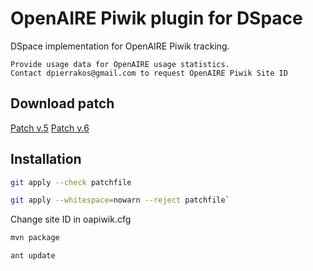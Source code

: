 # OpenAIRE Piwik plugin for DSpace

DSpace implementation for OpenAIRE Piwik tracking.

    Provide usage data for OpenAIRE usage statistics.
    Contact dpierrakos@gmail.com to request OpenAIRE Piwik Site ID
## Download patch

[Patch v.5](https://raw.githubusercontent.com/dimitrispie/OpenAIRE-Piwik-DSpace/master/piwik-openaire-dspace5.diff)
[Patch v.6](https://raw.githubusercontent.com/dimitrispie/OpenAIRE-Piwik-DSpace/master/piwik-openaire-dspace6.diff)

## Installation
```bash
git apply --check patchfile
```
```bash
git apply --whitespace=nowarn --reject patchfile`
```
Change site ID in oapiwik.cfg
```bash
mvn package
```
```bash
ant update
```
